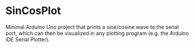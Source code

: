 # SinCosPlot
Minimal Arduino Uno project that prints a sine/cosine wave to the serial port, which can then be visualized in any plotting program (e.g. the Arduino IDE Serial Plotter).
